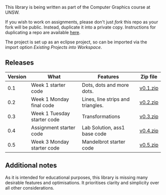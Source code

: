 This library is being written as part of the Computer Graphics course at UNSW.

If you wish to work on assignments, please don't just *fork* this repo as your fork will be public. Instead, duplicate it into a private copy. Instructions for duplicating a repo are available [here](https://help.github.com/en/articles/duplicating-a-repository).

The project is set up as an eclipse project, so can be imported via the import option *Existing Projects into Workspace*.

## Releases

| Version | What                        | Features                           | Zip file |
| ------- | --------------------------- | ---------------------------------- |--------- |
| 0.1     | Week 1 starter code         | Dots, dots and more dots.          | [v0.1.zip](https://github.com/robeverest/UNSWgraph/archive/v0.1.zip) |
| 0.2     | Week 1 Monday final code    | Lines, line strips and triangles.  | [v0.2.zip](https://github.com/robeverest/UNSWgraph/archive/v0.2.zip) |
| 0.3     | Week 1 Tuesday starter code | Transformations                    | [v0.3.zip](https://github.com/robeverest/UNSWgraph/archive/v0.3.zip) |
| 0.4     | Assignment starter code     | Lab Solution, ass1 base code       | [v0.4.zip](https://github.com/robeverest/UNSWgraph/archive/v0.4.zip) |
| 0.5     | Week 3 Monday starter code  | Mandelbrot starter code            | [v0.5.zip](https://github.com/robeverest/UNSWgraph/archive/v0.5.zip) |

## Additional notes

As it is intended for educational purposes, this library is missing many desirable features and optimisations. It prioritises clarity and simplicity over all other considerations.
